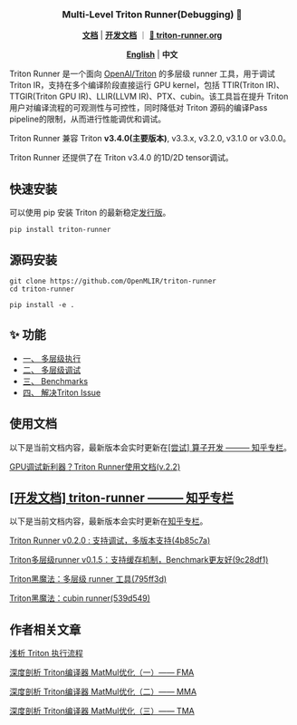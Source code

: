 <h3 align="center">
Multi-Level Triton Runner(Debugging) 🔧
</h3>

<p align="center">
<a href="./doc/"><b>文档</b></a> | <a href="https://zhuanlan.zhihu.com/column/c_1940119129400013405"><b>开发文档</b></a> ｜ <a href="https://triton-runner.org"><b>🔗 triton-runner.org</b></a>
</p>

<p align="center">
<a href="README.md"><b>English</b></a> | <a><b>中文</b></a>
</p>

Triton Runner 是一个面向 [OpenAI/Triton](https://github.com/triton-lang/triton) 的多层级 runner 工具，用于调试 Triton IR，支持在多个编译阶段直接运行 GPU kernel，包括 TTIR(Triton IR)、TTGIR(Triton GPU IR)、LLIR(LLVM IR)、PTX、cubin。该工具旨在提升 Triton 用户对编译流程的可观测性与可控性，同时降低对 Triton 源码的编译Pass pipeline的限制，从而进行性能调优和调试。

Triton Runner 兼容 Triton **v3.4.0(主要版本)**, v3.3.x, v3.2.0, v3.1.0 or v3.0.0。

Triton Runner 还提供了在 Triton v3.4.0 的1D/2D tensor调试。

## 快速安装

可以使用 pip 安装 Triton 的最新稳定[发行版](https://pypi.org/project/triton-runner/#history)。

```shell
pip install triton-runner
```

## 源码安装

```shell
git clone https://github.com/OpenMLIR/triton-runner
cd triton-runner

pip install -e .
```

## ✨ 功能

- [一、 多层级执行](README.md#i-multi-level-runner)
- [二、 多层级调试](README.md#ii-multi-level-debugging)
- [三、 Benchmarks](README.md#iii-benchmarks)
- [四、 解决Triton Issue](README.md#iv-solving-triton-issues)


## 使用文档

以下是当前文档内容，最新版本会实时更新在[[尝试] 算子开发 ——— 知乎专栏](https://www.zhihu.com/column/c_1900572918569760497)。

[GPU调试新利器？Triton Runner使用文档(v.2.2)](https://zhuanlan.zhihu.com/p/1953369848705971938)

## [[开发文档] triton-runner ——— 知乎专栏](https://www.zhihu.com/column/c_1940119129400013405)

以下是当前文档内容，最新版本会实时更新在[知乎专栏](https://www.zhihu.com/column/c_1940119129400013405)。

[Triton Runner v0.2.0 : 支持调试，多版本支持(4b85c7a)](https://zhuanlan.zhihu.com/p/1951383935830454570)

[Triton多层级runner v0.1.5：支持缓存机制，Benchmark更友好(9c28df1)](https://zhuanlan.zhihu.com/p/1931261279072396108)

[Triton黑魔法：多层级 runner 工具(795ff3d)](https://zhuanlan.zhihu.com/p/1927486699484717368)

[Triton黑魔法：cubin runner(539d549)](https://zhuanlan.zhihu.com/p/1925826891702576935)

## 作者相关文章

[浅析 Triton 执行流程](https://zhuanlan.zhihu.com/p/712640431)

[深度剖析 Triton编译器 MatMul优化（一）—— FMA](https://zhuanlan.zhihu.com/p/1922542705797465957)

[深度剖析 Triton编译器 MatMul优化（二）—— MMA](https://zhuanlan.zhihu.com/p/1922921325296615496)

[深度剖析 Triton编译器 MatMul优化（三）—— TMA](https://zhuanlan.zhihu.com/p/1924011555437155686)
